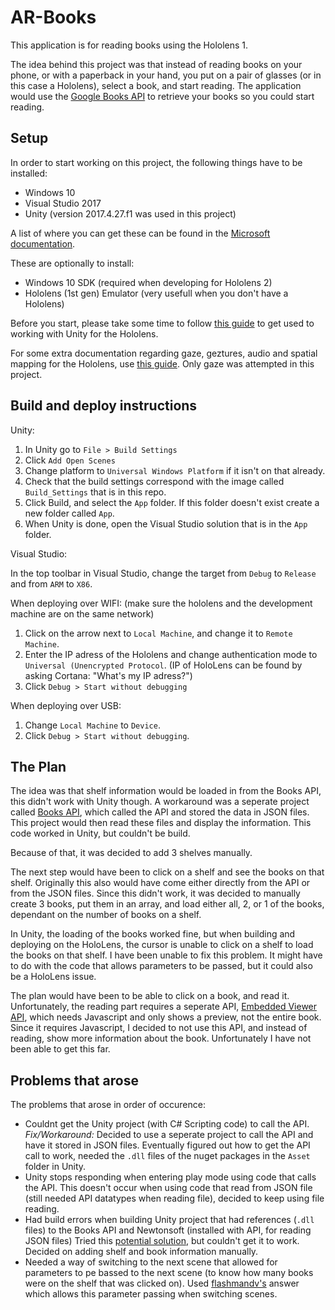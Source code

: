 # AR-Books
This application is for reading books using the Hololens 1.

The idea behind this project was that instead of reading books on your phone, or with a paperback in your hand, 
you put on a pair of glasses (or in this case a Hololens), select a book, and start reading. 
The application would use the [Google Books API][1] to retrieve your books so you could start reading.

## Setup
In order to start working on this project, the following things have to be installed:
* Windows 10
* Visual Studio 2017
* Unity (version 2017.4.27.f1 was used in this project)

A list of where you can get these can be found in the [Microsoft documentation][2].

These are optionally to install:
* Windows 10 SDK (required when developing for Hololens 2)
* Hololens (1st gen) Emulator (very usefull when you don't have a Hololens)

Before you start, please take some time to follow [this guide][3] to get used to working with Unity for the Hololens.

For some extra documentation regarding gaze, geztures, audio and spatial mapping for the Hololens, use [this guide][4]. 
Only gaze was attempted in this project.

## Build and deploy instructions
Unity:
1. In Unity go to `File > Build Settings`
2. Click `Add Open Scenes`
3. Change platform to `Universal Windows Platform` if it isn't on that already.
4. Check that the build settings correspond with the image called `Build_Settings` that is in this repo.
5. Click Build, and select the `App` folder. If this folder doesn't exist create a new folder called `App`.
6. When Unity is done, open the Visual Studio solution that is in the `App` folder.

Visual Studio:

In the top toolbar in Visual Studio, change the target from `Debug` to `Release` and from `ARM` to `X86`.

When deploying over WIFI:
(make sure the hololens and the development machine are on the same network)
1. Click on the arrow next to `Local Machine`, and change it to `Remote Machine`.
2. Enter the IP adress of the Hololens and change authentication mode to `Universal (Unencrypted Protocol`.
(IP of HoloLens can be found by asking Cortana: "What's my IP adress?")
3. Click `Debug > Start without debugging`

When deploying over USB:
1. Change `Local Machine` to `Device`.
2. Click `Debug > Start without debugging`.


## The Plan
The idea was that shelf information would be loaded in from the Books API, this didn't work with Unity though. A workaround was a seperate project called [Books API][5], which called the API and stored the data in JSON files. This project would then read these files and display the information. This code worked in Unity, but couldn't be build. 

Because of that, it was decided to add 3 shelves manually.

The next step would have been to click on a shelf and see the books on that shelf. Originally this also would have come either directly from the API or from the JSON files. Since this didn't work, it was decided to manually create 3 books, put them in an array, and load either all, 2, or 1 of the books, dependant on the number of books on a shelf. 

In Unity, the loading of the books worked fine, but when building and deploying on the HoloLens, the cursor is unable to click on a shelf to load the books on that shelf. I have been unable to fix this problem. It might have to do with the code that allows parameters to be passed, but it could also be a HoloLens issue.

The plan would have been to be able to click on a book, and read it. Unfortunately, the reading part requires a seperate API, [Embedded Viewer API][6], which needs Javascript and only shows a preview, not the entire book. Since it requires Javascript, I decided to not use this API, and instead of reading, show more information about the book. Unfortunately I have not been able to get this far.

## Problems that arose
The problems that arose in order of occurence:
* Couldnt get the Unity project (with C# Scripting code) to call the API. 
_Fix/Workaround:_ Decided to use a seperate project to call the API and have it stored in JSON files. Eventually figured out how to get the API call to work, needed the `.dll` files of the nuget packages in the `Asset` folder in Unity.
* Unity stops responding when entering play mode using code that calls the API. This doesn't occur when using code that read from JSON file (still needed API datatypes when reading file), decided to keep using file reading.
* Had build errors when building Unity project that had references (`.dll` files) to the Books API and Newtonsoft (installed with API, for reading JSON files) Tried this [potential solution][7], but couldn't get it to work. Decided on adding shelf and book information manually.
* Needed a way of switching to the next scene that allowed for parameters to pe bassed to the next scene (to know how many books were on the shelf that was clicked on). Used [flashmandv's][8] answer which allows this parameter passing when switching scenes.


[1]: https://developers.google.com/books/docs/overview
[2]: https://docs.microsoft.com/en-us/windows/mixed-reality/install-the-tools
[3]: https://docs.microsoft.com/en-us/windows/mixed-reality/holograms-100#chapter-1---create-a-new-project
[4]: https://docs.microsoft.com/en-us/windows/mixed-reality/holograms-101#chapter-1---holo-world
[5]: https://github.com/thebaron2/BooksAPI
[6]: https://developers.google.com/books/docs/viewer/developers_guide
[7]: https://stackoverflow.com/questions/52868572/failed-to-run-reference-rewriter-with-command-error-with-unity-error-when-adding
[8]: https://forum.unity.com/threads/unity-beginner-loadlevel-with-arguments.180925/
